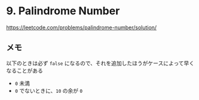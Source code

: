 # 9. Palindrome Number

https://leetcode.com/problems/palindrome-number/solution/


## メモ

以下のときは必ず `false` になるので、それを追加したほうがケースによって早くなることがある

- `0` 未満
- `0` でないときに、`10` の余が `0`
